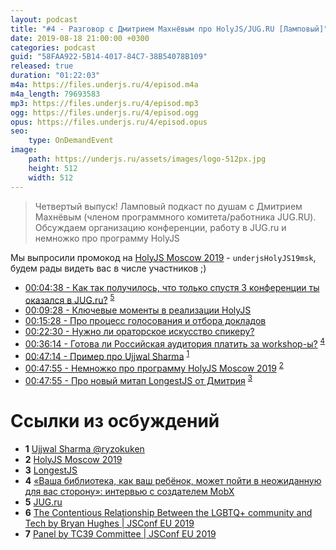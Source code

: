 ```yaml
---
layout: podcast
title: "#4 - Разговор с Дмитрием Махнёвым про HolyJS/JUG.RU [Ламповый]"
date: 2019-08-18 21:00:00 +0300
categories: podcast
guid: "58FAA922-5B14-4017-84C7-38B54078B109"
released: true
duration: "01:22:03"
m4a: https://files.underjs.ru/4/episod.m4a
m4a_length: 79693583
mp3: https://files.underjs.ru/4/episod.mp3
ogg: https://files.underjs.ru/4/episod.ogg
opus: https://files.underjs.ru/4/episod.opus
seo:
    type: OnDemandEvent
image:
    path: https://underjs.ru/assets/images/logo-512px.jpg
    height: 512
    width: 512
---
```


> Четвертый выпуск! Ламповый подкаст по душам с Дмитрием Махнёвым (членом программного комитета/работника JUG.RU). Обсуждаем организацию конференции, работу в JUG.ru и немножко про программу HolyJS

Мы выпросили промокод на [HolyJS Moscow 2019](https://holyjs-moscow.ru/registration/personal/?utm_source=partner&utm_medium=underjs&utm_campaign=holy2019msk&utm_content=common) -  `underjsHolyJS19msk`, будем рады видеть вас в числе участников ;)

- [00:04:38 - Как так получилось, что только спустя 3 конференции ты оказался в JUG.ru?](#) <sup>[5](#note5)</sup>
- [00:09:28 - Ключевые моменты в реализации HolyJS](#)
- [00:15:28 - Про процесс голосования и отбора докладов](#)
- [00:22:30 - Нужно ли ораторское искусство спикеру?](#)
- [00:36:14 - Готова ли Российская аудитория платить за workshop-ы?](#) <sup>[4](#note4)</sup>
- [00:47:14 - Пример про Ujjwal Sharma](#) <sup>[1](#note1)</sup>
- [00:47:55 - Немножко про программу HolyJS Moscow 2019](#) <sup>[2](#note2)</sup>
- [00:47:55 - Про новый митап LongestJS от Дмитрия](#) <sup>[3](#note3)</sup>

# Ссылки из осбуждений

- <b id="note1">1</b> [Ujjwal Sharma @ryzokuken](https://twitter.com/ryzokuken)
- <b id="note2">2</b> [HolyJS Moscow 2019](https://holyjs-moscow.ru/registration/personal/?utm_source=partner&utm_medium=underjs&utm_campaign=holy2019msk&utm_content=common)
- <b id="note3">3</b> [LongestJS](https://twitter.com/LongestJS)
- <b id="note4">4</b> [«Ваша библиотека, как ваш ребёнок, может пойти в неожиданную для вас сторону»: интервью с создателем MobX](https://habr.com/ru/company/jugru/blog/426517/)
- <b id="note5">5</b> [JUG.ru](https://jug.ru)
- <b id="note6">6</b> [The Contentious Relationship Between the LGBTQ+ community and Tech by Bryan Hughes | JSConf EU 2019](https://www.youtube.com/watch?v=fSN3LVbXTkg)
- <b id="note7">7</b> [Panel by TC39 Committee | JSConf EU 2019](https://www.youtube.com/watch?v=slA06pbTRi4)
